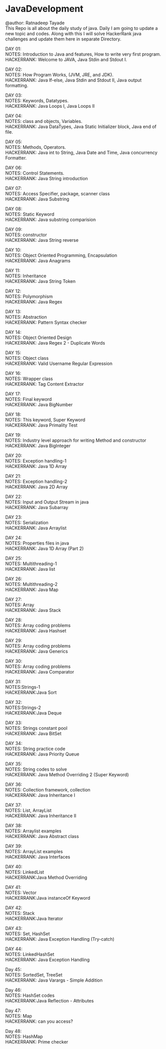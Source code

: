 # JavaDevelopment

@author: Ratnadeep Tayade<br>
This Repo is all about the daily study of java. Daily I am going to update a new topic and codes. Along with this I will solve HackerRank java challenges and update them here in separate Directory.

DAY 01:<br> 
NOTES: Introduction to Java and features, How to write very first program.<br>
HACKERRANK: Welcome to JAVA, Java Stdin and Stdout I.<br>

DAY 02: <br>
NOTES: How Program Works, (JVM, JRE, and JDK).<br>
HACKERRANK: Java If-else, Java Stdin and Stdout II, Java output formatting.<br>

DAY 03:<br>
NOTES: Keywords, Datatypes.<br>
HACKERRANK: Java Loops I, Java Loops II <br>

DAY 04:<br>
NOTES: class and objects, Variables.<br>
HACKERRANK: Java DataTypes, Java Static Initializer block, Java end of file.<br>

DAY 05:<br>
NOTES: Methods, Operators.<br>
HACKERRANK: Java int to String, Java Date and Time, Java concurrency Formatter.<br>

DAY 06:<br>
NOTES: Control Statements.<br>
HACKERRANK: Java String introduction<br>

DAY 07:<br>
NOTES: Access Specifier, package, scanner class<br>
HACKERRANK: Java Substring<br>

DAY 08:<br>
NOTES: Static Keyword<br>
HACKERRANK: Java substring comparision<br>

DAY 09:<br>
NOTES: constructor<br>
HACKERRANK: Java String reverse<br>

DAY 10:<br>
NOTES: Object Oriented Programming, Encapsulation <br>
HACKERRANK: Java Anagrams<br>

DAY 11:<br>
NOTES: Inheritance<br>
HACKERRANK: Java String Token<br>

DAY 12: <br>
NOTES: Polymorphism<br>
HACKERRANK: Java Regex<br>

DAY 13:<br>
NOTES: Abstraction<br>
HACKERRANK: Pattern Syntax checker<br>

DAY 14:<br>
NOTES: Object Oriented Design<br>
HACKERRANK: Java Regex 2 - Duplicate Words<br>

DAY 15:<br>
NOTES: Object class <br>
HACKERRANK: Valid Username Regular Expression<br>

DAY 16:<br>
NOTES: Wrapper class<br>
HACKERRANK: Tag Content Extractor<br>

DAY 17:<br>
NOTES: Final keyword<br>
HACKERRANK: Java BigNumber<br>

DAY 18:<br>
NOTES: This keyword, Super Keyword<br>
HACKERRANK: Java Primality Test<br>

DAY 19:<br>
NOTES: Industry level approach for writing Method and constructor<br>
HACKERRANK: Java BigInteger<br>

DAY 20:<br>
NOTES: Exception handling-1<br>
HACKERRANK: Java 1D Array <br>

DAY 21:<br>
NOTES: Exception handling-2<br>
HACKERRANK: Java 2D Array<br>

DAY 22:<br>
NOTES: Input and Output Stream in java<br>
HACKERRANK: Java Subarray<br>

DAY 23:<br>
NOTES: Serialization<br>
HACKERRANK: Java Arraylist<br>

DAY 24:<br>
NOTES: Properties files in java<br>
HACKERRANK: Java 1D Array (Part 2)<br>

DAY 25:<br>
NOTES: Multithreading-1<br>
HACKERRANK: Java list<br>

DAY 26:<br>
NOTES: Multithreading-2<br>
HACKERRANK: Java Map<br>

DAY 27:<br>
NOTES: Array<br>
HACKERRANK: Java Stack<br>

DAY 28:<br>
NOTES: Array coding problems<br>
HACKERRANK: Java Hashset<br>

DAY 29:<br>
NOTES: Array coding problems<br>
HACKERRANK: Java Generics<br>

DAY 30: <br>
NOTES: Array coding problems<br>
HACKERRANK: Java Comparator<br>

DAY 31:<br>
NOTES:Strings-1 <br>
HACKERRANK:Java Sort<br>

DAY 32:<br>
NOTES:Strings-2 <br>
HACKERRANK:Java Deque<br>

DAY 33:<br>
NOTES: Strings constant pool<br>
HACKERRANK: Java BitSet<br>

DAY 34:<br>
NOTES: String practice code<br>
HACKERRANK: Java Priority Queue<br>

DAY 35:<br>
NOTES: String codes to solve<br>
HACKERRANK: Java Method Overriding 2 (Super Keyword)<br>

DAY 36:<br>
NOTES: Collection framework, collection<br>
HACKERRANK: Java Inheritance I<br>

DAY 37:<br>
NOTES: List, ArrayList<br>
HACKERRANK: Java Inheritance II<br>

DAY 38:<br>
NOTES: Arraylist examples<br>
HACKERRANK: Java Abstract class<br>

DAY 39:<br>
NOTES: ArrayList examples <br>
HACKERRANK: Java Interfaces<br>

DAY 40:<br>
NOTES: LinkedList<br>
HACKERRANK:Java Method Overriding<br>

DAY 41:<br>
NOTES: Vector<br>
HACKERRANK:Java instanceOf Keyword<br>

DAY 42:<br>
NOTES: Stack<br>
HACKERRANK:Java Iterator<br>

DAY 43:<br>
NOTES: Set, HashSet<br>
HACKERRANK: Java Exception Handling (Try-catch)<br>

DAY 44:<br>
NOTES: LinkedHashSet<br>
HACKERRANK: Java Exception Handling<br>

Day 45:<br>
NOTES: SortedSet, TreeSet<br>
HACKERRANK: Java Varargs - Simple Addition<br>

Day 46:<br>
NOTES: HashSet codes<br>
HACKERRANK:Java Reflection - Attributes<br>

Day 47:<br>
NOTES: Map<br>
HACKERRANK: can you access?<br>

Day 48:<br>
NOTES: HashMap<br>
HACKERRANK: Prime checker<br>


